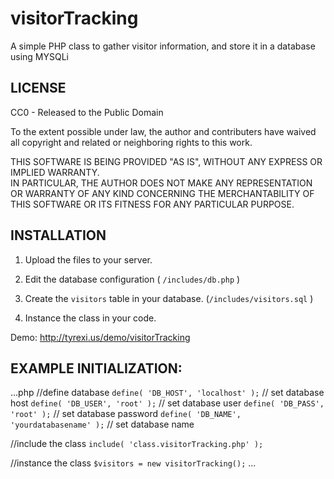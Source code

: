 # visitorTracking
A simple PHP class to gather visitor information, and store it in a database using MYSQLi

## LICENSE
CC0 - Released to the Public Domain

To the extent possible under law, the author and contributers have waived all copyright and 
related or neighboring rights to this work.

THIS SOFTWARE IS BEING PROVIDED "AS IS", WITHOUT ANY EXPRESS OR IMPLIED WARRANTY.  
IN PARTICULAR, THE AUTHOR DOES NOT MAKE ANY REPRESENTATION OR WARRANTY OF ANY KIND 
CONCERNING THE MERCHANTABILITY OF THIS SOFTWARE OR ITS FITNESS FOR ANY PARTICULAR PURPOSE.


## INSTALLATION


1. Upload the files to your server. 

1. Edit the database configuration ( `/includes/db.php` ) 

1. Create the `visitors` table in your database. (`/includes/visitors.sql` )

1. Instance the class in your code.

Demo: http://tyrexi.us/demo/visitorTracking


## EXAMPLE INITIALIZATION:

...php
//define database
`define( 'DB_HOST', 'localhost' );`			// set database host
`define( 'DB_USER', 'root' );` 				// set database user
`define( 'DB_PASS', 'root' );` 				// set database password
`define( 'DB_NAME', 'yourdatabasename' );`	// set database name

//include the class
`include( 'class.visitorTracking.php' );`

//instance the class
`$visitors = new visitorTracking();`
...
